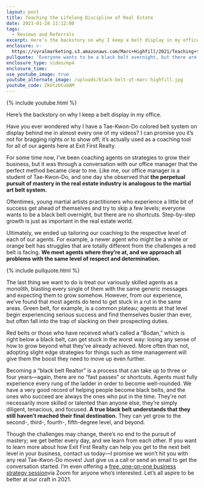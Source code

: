 ```yaml
---
layout: post
title: Teaching the Lifelong Discipline of Real Estate
date: 2021-01-28 11:12:00
tags:
  - Reviews and Referrals
excerpt: Here’s the backstory on why I keep a belt display in my office.
enclosure: >-
  https://vyralmarketing.s3.amazonaws.com/Marc+Highfill/2021/Teaching+the+Lifelong+Discipline+of+Real+Estate.mp4
pullquote: 'Everyone wants to be a black belt overnight, but there are no shortcuts.'
enclosure_type: video/mp4
enclosure_time:
use_youtube_image: true
youtube_alternate_image: /uploads/black-belt-yt-marc-highfill.jpg
youtube_code: ZkUtzbCubAM
---
```


{% include youtube.html %}

Here’s the backstory on why I keep a belt display in my office.

Have you ever wondered why I have a Tae-Kwon-Do colored belt system on display behind me in almost every one of my videos? I can promise you it’s not for bragging rights or to show off; it’s actually used as a coaching tool for all of our agents here at Exit First Realty.&nbsp;

For some time now, I’ve been coaching agents on strategies to grow their business, but it was through a conversation with our office manager that the perfect method became clear to me. Like me, our office manager is a student of Tae-Kwon-Do, and one day she observed that **the perpetual pursuit of mastery in the real estate industry is analogous to the martial art belt system.&nbsp;**

Oftentimes, young martial artists practitioners who experience a little bit of success get ahead of themselves and try to skip a few levels; everyone wants to be a black belt overnight, but there are no shortcuts. Step-by-step growth is just as important in the real estate world.&nbsp;

Ultimately, we ended up tailoring our coaching to the respective level of each of our agents. For example, a newer agent who might be a white or orange belt has struggles that are totally different from the challenges a red belt is facing. **We meet agents where they’re at, and we approach all problems with the same level of respect and determination.&nbsp;**

{% include pullquote.html %}

The last thing we want to do is treat our variously skilled agents as a monolith, blasting every single of them with the same generic messages and expecting them to grow somehow. However, from our experience, we’ve found that most agents do tend to get stuck in a rut in the same areas. Green belt, for example, is a common plateau; agents at that level begin experiencing serious success and find themselves busier than ever, but often fall into the trap of slacking on their prospecting duties.&nbsp;

Red belts or those who have received what’s called a “Bodan,” which is right below a black belt, can get stuck in the worst way: losing any sense of how to grow beyond what they’ve already achieved. More often than not, adopting slight edge strategies for things such as time management will give them the boost they need to move up even further.&nbsp;

Becoming a “black belt Realtor” is a process that can take up to three or four years—again, there are no “fast passes” or shortcuts. Agents must fully experience every rung of the ladder in order to become well-rounded. We have a very good record of helping people become black belts, and the ones who succeed are always the ones who put in the time. They’re not necessarily more skilled or talented than anyone else, they’re simply diligent, tenacious, and focused. **A true black belt understands that they still haven’t reached their final destination.** They can yet grow to the second-, third-, fourth-, fifth-degree level, and beyond.&nbsp;

Though the challenges may change, there’s no end to the pursuit of mastery; we get better every day, and we learn from each other. If you want to learn more about how Exit First Realty can help you get to the next belt level in your business, contact us today—I promise we won’t hit you with any real Tae-Kwon-Do moves\! Just give us a call or send an email to get the conversation started. I’m even offering a [free, one-on-one business strategy session](https://richmondrealestatejobs.com/)via Zoom for anyone who’s interested. Let’s all aspire to be better at our craft in 2021.
